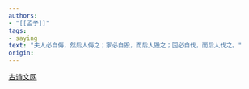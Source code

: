 ```yaml
---
authors: 
- "[[孟子]]"
tags:
- saying 
text: "夫人必自侮，然后人侮之；家必自毁，而后人毁之；国必自伐，而后人伐之。"
origin: 
---
```


[古诗文网](https://so.gushiwen.cn/mingju/juv_74ae4c86b963.aspx) 
